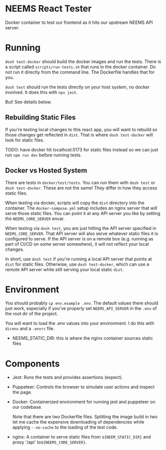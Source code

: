 # NEEMS React Tester

Docker container to test our frontend as it hits our upstream NEEMS
API server.

# Running

`dosh test-docker` should build the docker images and run the tests.
There is a script called `scripts/run-tests.sh` that runs in the
docker container.  Do not run it directly from the command line.  The
Dockerfile handles that for you.

`dosh test` should run the tests directly on your host system, no
docker involved.  It does this with `npx jest`.

But! See details below.

## Rebuilding Static Files

If you're testing local changes to this react app, you will want to
rebuild so those changes get reflected in `dist`.  That is where `dosh
test-docker` will look for static files.

TODO: have docker hit localhost:5173 for static files instead so we
can just run `npm run dev` before running tests.

## Docker vs Hosted System

There are tests in `docker/test/tests`.  You can run them with `dosh
test` or `dosh test-docker`.  These are not the same!  They differ in
how they access static files.

When testing via docker, scripts will copy the `dist` directory into
the container.  The `docker-compose.yml` setup includes an nginx
server that will serve those static files.  You can point it at any
API server you like by setting the `NEEMS_CORE_SERVER` envar.

When testing via `dosh test`, you are just hitting the API server
specified in `NEEMS_CORE_SERVER`.  That API server will also serve
whatever static files it is configured to serve.  If the API server is
on a remote box (e.g. running as part of CI/CD on some server
somewhere), it will not reflect your local changes.

In short, use `dosh test` if you're running a local API server that
points at `dist` for static files.  Otherwise, use `dosh test-docker`,
which can use a remote API server while still serving your local
static `dist`.

# Environment

You should probably `cp env.example .env`.  The default values there
should just work, especially if you've properly set `NEEMS_API_SERVER`
in the `.env` of the root dir of the project.

You will want to load the .env values into your environment.  I do
this with `direnv` and a `.envrc` file.

 * NEEMS_STATIC_DIR: this is where the nginx container sources static
   files 

# Components

 * Jest: Runs the tests and provides assertions (expect).

 * Puppeteer: Controls the browser to simulate user actions and inspect the page.

 * Docker: Containerized environment for running jest and puppeteer on our codebase.

   Note that there are two Dockerfile files.  Splitting the image
   build in two let me cache the expensive downloading of dependencies
   while applying `--no-cache` to the loading of the test code.

 * nginx: A container to serve static files from `${NEEM_STATIC_DIR}`
   and proxy '/api' to`${NEEMS_CORE_SERVER}`.
